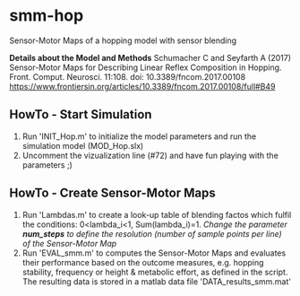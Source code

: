 # smm-hop
Sensor-Motor Maps of a hopping model with sensor blending 

**Details about the Model and Methods**
Schumacher C and Seyfarth A (2017) Sensor-Motor Maps for Describing Linear Reflex Composition in Hopping. Front. Comput. Neurosci. 11:108. doi: 10.3389/fncom.2017.00108
https://www.frontiersin.org/articles/10.3389/fncom.2017.00108/full#B49

## HowTo - Start Simulation

1. Run 'INIT_Hop.m' to initialize the model parameters and run the simulation model (MOD_Hop.slx)
3. Uncomment the vizualization line (#72) and have fun playing with the parameters ;)

## HowTo - Create Sensor-Motor Maps
1. Run 'Lambdas.m' to create a look-up table of blending factos which fulfil the conditions: 0<lambda_i<1, Sum(lambda_i)=1. *Change the parameter **num_steps** to define the resolution (number of sample points per line) of the Sensor-Motor Map* 
2. Run 'EVAL_smm.m' to computes the Sensor-Motor Maps and evaluates their performance based on the outcome measures, e.g. hopping stability, frequency or height & metabolic effort,  as defined in the script. The resulting data is stored in a matlab data file 'DATA_results_smm.mat'

